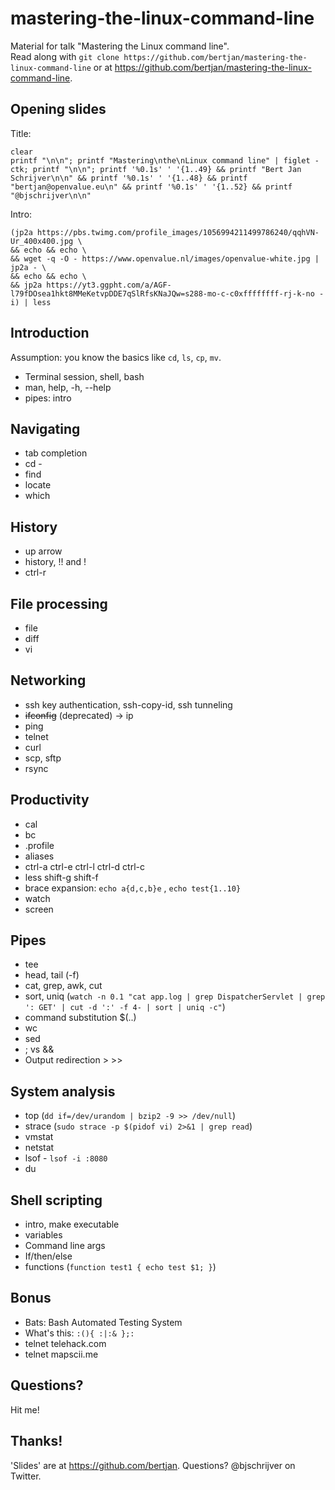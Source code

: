 # mastering-the-linux-command-line
Material for talk "Mastering the Linux command line".  
Read along with `git clone https://github.com/bertjan/mastering-the-linux-command-line` or at https://github.com/bertjan/mastering-the-linux-command-line.

Opening slides
---

Title:
```
clear
printf "\n\n"; printf "Mastering\nthe\nLinux command line" | figlet -ctk; printf "\n\n"; printf '%0.1s' ' '{1..49} && printf "Bert Jan Schrijver\n\n" && printf '%0.1s' ' '{1..48} && printf "bertjan@openvalue.eu\n" && printf '%0.1s' ' '{1..52} && printf "@bjschrijver\n\n"
```

Intro:
```
(jp2a https://pbs.twimg.com/profile_images/1056994211499786240/qqhVN-Ur_400x400.jpg \
&& echo && echo \
&& wget -q -O - https://www.openvalue.nl/images/openvalue-white.jpg | jp2a - \
&& echo && echo \
&& jp2a https://yt3.ggpht.com/a/AGF-l79fDOsea1hkt8MMeKetvpDDE7qSlRfsKNaJQw=s288-mo-c-c0xffffffff-rj-k-no -i) | less
```




Introduction
---
Assumption: you know the basics like `cd`, `ls`, `cp`, `mv`.

- Terminal session, shell, bash
- man, help, -h, --help
- pipes: intro

Navigating
---
- tab completion  
- cd -  
- find
- locate
- which

History
---
- up arrow
- history, !! and !<number>
- ctrl-r

File processing
---
- file
- diff
- vi

Networking
---
- ssh key authentication, ssh-copy-id, ssh tunneling
- ~~ifconfig~~ (deprecated)  -> ip
- ping
- telnet
- curl
- scp, sftp
- rsync

Productivity
---
- cal
- bc
- .profile
- aliases
- ctrl-a ctrl-e ctrl-l ctrl-d ctrl-c
- less shift-g shift-f
- brace expansion: `echo a{d,c,b}e` , `echo test{1..10}`
- watch
- screen

Pipes
---
- tee
- head, tail (-f)
- cat, grep, awk, cut
- sort, uniq
(`watch -n 0.1 "cat app.log | grep DispatcherServlet | grep ': GET' | cut -d ':' -f 4- | sort | uniq -c"`)
- command substitution $(..)
- wc
- sed
- ; vs &&
- Output redirection > >>

System analysis
---
- top (`dd if=/dev/urandom | bzip2 -9 >> /dev/null`)
- strace (`sudo strace -p $(pidof vi) 2>&1 | grep read`)
- vmstat
- netstat
- lsof - `lsof -i :8080`
- du 

Shell scripting
---
- intro, make executable
- variables
- Command line args
- If/then/else
- functions (`function test1 { echo test $1; }`)


Bonus
---
- Bats: Bash Automated Testing System
- What's this:  `:(){ :|:& };:`
- telnet telehack.com
- telnet mapscii.me

Questions?
---
Hit me!

Thanks!
---
'Slides' are at https://github.com/bertjan.
Questions? @bjschrijver on Twitter.

